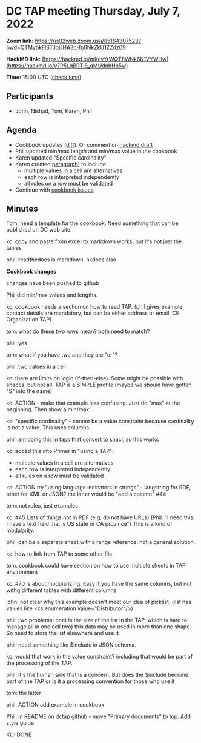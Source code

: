 # DC TAP meeting Thursday, July 7, 2022

**Zoom link:** https://us02web.zoom.us/j/85164307523?pwd=QTMybkFlSTJoUHA3cHp0NkZkU1ZZdz09

**HackMD link:** [https://hackmd.io/mKcvYrWQTfiWNk6K1VYWHw](https://hackmd.io/v7P5LqBRTl6_qMUdnbHn5w)

**Time:** 15:00 UTC ([check time](https://www.timeanddate.com/worldclock/fixedtime.html?msg=DC+TAP&iso=20220623T15&p1=%3A&ah=1))

## Participants

* John, Nishad, Tom, Karen, Phil

## Agenda

* Cookbook updates ([diff]((https://github.com/dcmi/dctap/commit/97953ca02fe9cb65bca16fbe61d7fe9c5fbd690c))). Or comment on [hackmd draft](/V3LGdBdxTrOid57M2wJUlw) 
* Phil updated min/max length and min/max value in the cookbook
* Karen updated "Specific cardinality"
* Karen created [paragraph](https://lists.dublincore.org/pipermail/application-profiles-ig/2022-July/000675.html)) to include:
    * multiple values in a cell are alternatives
    * each row is interpreted independently
    * all rules on a row must be validated
* Continue with [cookbook issues](https://github.com/dcmi/dctap/issues?q=is%3Aissue+is%3Aopen+label%3Acookbook)

## Minutes

Tom: need a template for the cookbook. Need something that can be published on DC web site.

kc: copy and paste from excel to markdown works. but it's not just the tables

phil: readthedocs is markdown. nkdocs also

**Cookbook changes**

changes have been pushed to github

Phil did min/max values and lengths. 

kc: cookbook needs a section on how to read TAP. (phil gives example: contact details are mandatory, but can be either address or email. CE Organization TAP)

tom: what do these two rows mean? both need to match?

phil: yes

tom: what if you have two and they are "or"?

phil: two values in a cell

kc: there are limits on logic (if-then-else). Some might be possible with shapes, but not all. TAP is a SIMPLE profile (maybe we should have gotten "S" into the name)

kc: ACTION - make that example less confusing. Just do "max" at the beginning. Then show a min/max. 

kc: "specific cardinality" - cannot be a value constraint because cardinality is not a value. This uses columns

phil: am doing this in taps that convert to shacl, so this works

kc: added this into Primer in "using a TAP":
* multiple values in a cell are alternatives
* each row is interpreted independently
* all rules on a row must be validated

kc: ACTION try "using language indicators in strings" - langstring for RDF, other for XML or JSON? the latter would be "add a column" #44

tom: not rules, just examples

kc: #45 Lists of things not in RDF (e.g. do not have URLs) (Phil: "I need this: I have a text field that is US state or CA province") This is a kind of modularity. 

phil: can be a separate sheet with a range reference. not a general solution.

kc: how to link from TAP to some other file

tom: cookbook could have section on how to use multiple sheets in TAP environment

kc: #70 is about modularizing. Easy if you have the same columns, but not withg different tables with different columns

john: not clear why this example doesn't meet our idea of picklist. (list has values like <xs:enumeration value="Distributor"/>)

phil: two problems: one) is the size of the list in the TAP, which is hard to manage all in one cell two) this data may be used in more than one shape. So need to store the list elsewhere and use it 

phil: need something like $include in JSON schema. 

kc: would that work in the value constraint? including that would be part of the processing of the TAP.

phil: it's the human side that is a concern. But does the $include become part of the TAP or is it a processing convention for those who use it

tom: the latter

phil: ACTION add example in cookbook

Phil: in README on dctap github - move "Primary documents" to top. Add style guide

KC: DONE
